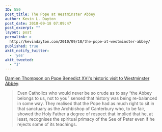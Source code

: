 ```yaml
---
ID: 550
post_title: The Pope at Westminster Abbey
author: Kevin L. Dayton
post_date: 2010-09-18 07:09:47
post_excerpt: ""
layout: post
permalink: >
  http://kevindayton.com/2010/09/18/the-pope-at-westminster-abbey/
published: true
aktt_notify_twitter:
  - 'yes'
aktt_tweeted:
  - "1"
---
```

<a href="http://blogs.telegraph.co.uk/news/damianthompson/100054166/the-pope-in-parliament-and-westminster-abbey-a-day-that-shook-the-foundations-of-britains-protestant-myth/?utm_source=twitterfeed&amp;utm_medium=twitter">Damien Thompson on Pope Benedict XVI's historic visit to Westminster Abbey</a>:
<blockquote>Even Catholics who would never be so crude as to say “the Abbey belongs to us, not to you” sensed that history was being re-balanced in some way. They realised that the Pope had as much right to sit in that sanctuary as the Archbishop of Canterbury who, to be fair, showed the Holy Father a degree of respect that implied that he, at least, recognises the spiritual primacy of the See of Peter even if he rejects some of its teachings.</blockquote>